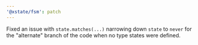 ```yaml
---
'@xstate/fsm': patch
---
```


Fixed an issue with `state.matches(...)` narrowing down `state` to `never` for the "alternate" branch of the code when no type states were defined.
